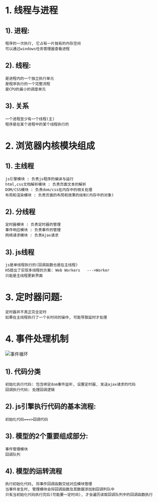 # 1. 线程与进程
## 1). 进程:
	程序的一次执行, 它占有一片独有的内存空间
	可以通过windows任务管理器查看进程
## 2). 线程:
	是进程内的一个独立执行单元
	是程序执行的一个完整流程
	是CPU的最小的调度单元
## 3). 关系
	一个进程至少有一个线程(主)
	程序是在某个进程中的某个线程执行的

# 2. 浏览器内核模块组成
## 1). 主线程
	js引擎模块 : 负责js程序的编译与运行
	html,css文档解析模块 : 负责页面文本的解析
	DOM/CSS模块 : 负责dom/css在内存中的相关处理 
	布局和渲染模块 : 负责页面的布局和效果的绘制(内存中的对象)
## 2). 分线程
	定时器模块 : 负责定时器的管理
	事件响应模块 : 负责事件的管理
	网络请求模块 : 负责Ajax请求

## 3). js线程
	js是单线程执行的(回调函数也是在主线程)
	H5提出了实现多线程的方案: Web Workers   --->Worker
	只能是主线程更新界面

# 3. 定时器问题:
	定时器并不真正完全定时
	如果在主线程执行了一个长时间的操作, 可能导致延时才处理
    
# 4. 事件处理机制
![事件循环](http://i.imgur.com/sKxdHu9.png)
## 1). 代码分类
	初始化执行代码: 包含绑定dom事件监听, 设置定时器, 发送ajax请求的代码
	回调执行代码: 处理回调逻辑
## 2). js引擎执行代码的基本流程: 
	初始化代码===>回调代码
## 3). 模型的2个重要组成部分:
	事件管理模块
	回调队列
## 4). 模型的运转流程
	执行初始化代码, 将事件回调函数交给对应模块管理
	当事件发生时, 管理模块会将回调函数及其数据添加到回调列队中
	只有当初始化代码执行完后(可能要一定时间), 才会遍历读取回调队列中的回调函数执行